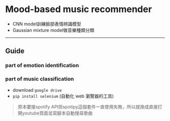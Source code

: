 # Mood-based music recommender

* CNN model訓練臉部表情辨識模型
* Gaussian mixture model做音樂種類分類


---
## Guide

### part of emotion identification

### part of music classification
* download `google drive`
* `pip install selenium` (自動化 web 瀏覽器的工具)

> 原本要接spotify API但spotipy這個套件一直使用失敗，所以就換成直接打開youtube頁面並寫腳本自動搜尋歌曲
